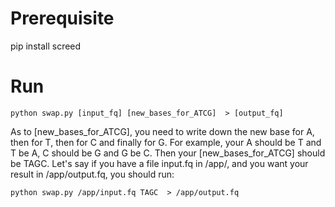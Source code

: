 # Prerequisite

pip install screed



# Run
```console
python swap.py [input_fq] [new_bases_for_ATCG]  > [output_fq]
```

As to  \[new_bases_for_ATCG\], you need to write down the new base for A, then for T, then for C and finally for G. For example, your A should be T and T be A, C should be G and G be C. Then your \[new_bases_for_ATCG\] should be TAGC. Let's say if you have a file input.fq in /app/, and you want your result in /app/output.fq, you should run:


```console
python swap.py /app/input.fq TAGC  > /app/output.fq
```
